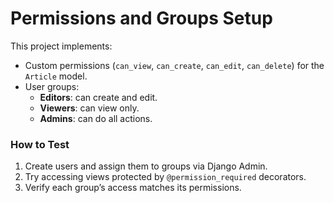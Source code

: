 # Permissions and Groups Setup

This project implements:
- Custom permissions (`can_view`, `can_create`, `can_edit`, `can_delete`) for the `Article` model.
- User groups:
  - **Editors**: can create and edit.
  - **Viewers**: can view only.
  - **Admins**: can do all actions.

### How to Test
1. Create users and assign them to groups via Django Admin.
2. Try accessing views protected by `@permission_required` decorators.
3. Verify each group’s access matches its permissions.
